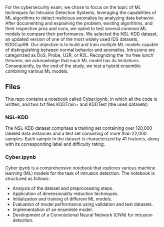 For the cybersecurity exam, we chose to focus on the topic of ML techniques for Intrusion Detection Systems, leveraging the capabilities of ML algorithms to detect malicious anomalies by analyzing data behavior. After documenting and explaining the problem, existing algorithms, and their respective pros and cons, we opted to test several common ML models to compare their performance. We selected the NSL-KDD dataset, an updated version of one of the most widely used IDS datasets, KDDCup99. Our objective is to build and train multiple ML models capable of distinguishing between normal behavior and anomalies. Intrusions are categorized as DoS, Probe, U2R, or R2L. Recognizing the 'no free lunch' theorem, we acknowledge that each ML model has its limitations. Consequently, by the end of the study, we test a hybrid ensemble combining various ML models.

## Files

This repo contains a notebook called Cyber.ipynb, in which all the code is written, and two txt files KDDTrain+ and KDDTest (the used datasets)

### NSL-KDD

The NSL-KDD dataset comprises a training set containing over 120,000 labeled data instances and a test set consisting of more than 22,000 samples. Each sample in the dataset is characterized by 41 features, along with its corresponding label and difficulty rating.

### Cyber.ipynb

Cyber.ipynb is a comprehensive notebook that explores various machine learning (ML) models for the task of intrusion detection. The notebook is structured as follows:
- Analysis of the dataset and preprocessing steps.
- Application of dimensionality reduction techniques.
- Initialization and training of different ML models.
- Evaluation of model performance using validation and test datasets.
- Implementation of an ensemble model.
- Development of a Convolutional Neural Network (CNN) for intrusion detection.
